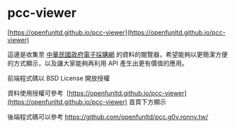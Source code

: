 # pcc-viewer

[https://openfunltd.github.io/pcc-viewer](https://openfunltd.github.io/pcc-viewer)

這邊是收集至 [中華民國政府電子採購網](https://web.pcc.gov.tw) 的資料的閱覽器，希望能夠以更簡潔方便的方式顯示，以及讓大家能夠再利用 API 產生出更有價值的應用。

前端程式碼以 BSD License 開放授權

資料使用授權可參考  [https://openfunltd.github.io/pcc-viewer](https://openfunltd.github.io/pcc-viewer) 首頁下方顯示

後端程式碼可以參考 https://github.com/openfunltd/pcc.g0v.ronny.tw/
